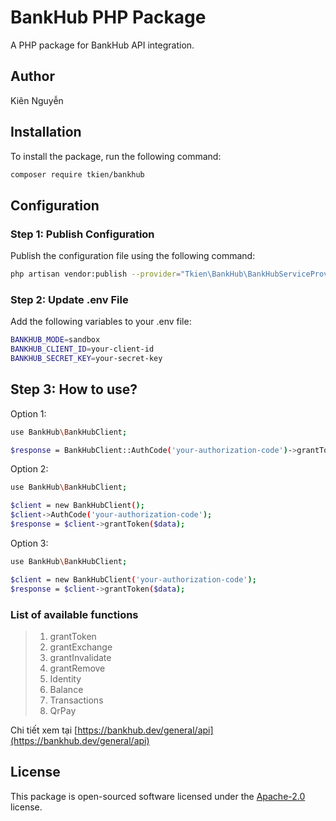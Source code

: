 # BankHub PHP Package
A PHP package for BankHub API integration.

## Author
Kiên Nguyễn

## Installation
To install the package, run the following command:
```bash
composer require tkien/bankhub
```

## Configuration
### Step 1: Publish Configuration
Publish the configuration file using the following command:
```bash
php artisan vendor:publish --provider="Tkien\BankHub\BankHubServiceProvider"
```

### Step 2: Update .env File
Add the following variables to your .env file:
```bash
BANKHUB_MODE=sandbox
BANKHUB_CLIENT_ID=your-client-id
BANKHUB_SECRET_KEY=your-secret-key
```

## Step 3: How to use?
Option 1:
```bash
use BankHub\BankHubClient;

$response = BankHubClient::AuthCode('your-authorization-code')->grantToken($data);
```
Option 2:
```bash
use BankHub\BankHubClient;

$client = new BankHubClient();
$client->AuthCode('your-authorization-code');
$response = $client->grantToken($data);
```
Option 3:
```bash
use BankHub\BankHubClient;

$client = new BankHubClient('your-authorization-code');
$response = $client->grantToken($data);
```

### List of available functions
> 1. grantToken
> 2. grantExchange
> 3. grantInvalidate
> 4. grantRemove
> 5. Identity
> 6. Balance
> 7. Transactions
> 8. QrPay

Chi tiết xem tại [https://bankhub.dev/general/api](https://bankhub.dev/general/api)

## License
This package is open-sourced software licensed under the [Apache-2.0](https://www.apache.org/licenses/LICENSE-2.0) license.
